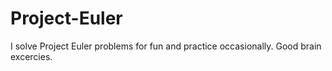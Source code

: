 # Project-Euler
I solve Project Euler problems for fun and practice occasionally. Good brain excercies.
